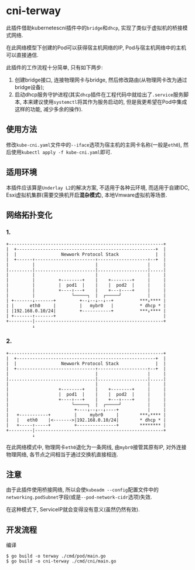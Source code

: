# cni-terway

此插件借助kubernetescni插件中的`bridge`和`dhcp`, 实现了类似于虚拟机的桥接模式网络. 

在此网络模型下创建的Pod可以获得宿主机网络的IP, Pod与宿主机网络中的主机可以直接通信.

此插件的工作流程十分简单, 只有如下两步:

1. 创建bridge接口, 连接物理网卡与bridge, 然后修改路由(从物理网卡改为通过bridge设备);
2. 启动dhcp服务守护进程(其实`dhcp`插件在工程代码中就给出了`.service`服务脚本, 本来建议使用`systemctl`将其作为服务启动的, 但是我更希望在Pod中集成这样的功能, 减少多余的操作).

## 使用方法

修改`kube-cni.yaml`文件中的`--iface`选项为宿主机的主网卡名称(一般是`eth0`), 然后使用`kubectl apply -f kube-cni.yaml`即可.

## 适用环境

本插件应该算是`Underlay L2`的解决方案, 不适用于各种云环境, 而适用于自建IDC, Esxi虚拟机集群(需要交换机开启**混杂模式**), 本地Vmware虚拟机等场景.

## 网络拓扑变化

### 1.

```
+-----------------------------------------------------------+
|  +-----------------------------------------------------+  |
|  |                 Newwork Protocol Stack              |  |
|  +------↑-----------------------↑-------------------↑--+  |
|         |                       |                   |     |
|.........|.......................|...................|.....|
|         |                       |                   |     |
|         |         +--------+    |    +--------+     |     |
|         |         |  pod1  |    |    |  pod2  |     |     |
|         |         +----↑---+    |    +---↑----+     |     |
|         |              └─────┐  |  ┌─────┘          |     |
| +-------↓-------+         +--↓--↓--↓--+          ***↓**** |
| |      eth0     |         |   mybr0   |          * dhcp * |
| |192.168.0.10/24|         +-----------+          ***↓**** |
| +-------↑-------+                                         |
+---------|-------------------------------------------------+
          ↓
```

### 2. 

```
+-----------------------------------------------------------+
|  +-----------------------------------------------------+  |
|  |                 Newwork Protocol Stack              |  |
|  +------------------------------↑-------------------↑--+  |
|                                 |                   |     |
|.................................|...................|.....|
|                                 |                   |     |
|                   +--------+    |    +--------+     |     |
|                   |  pod1  |    |    |  pod2  |     |     |
|                   +----↑---+    |    +---↑----+     |     |
|                        └─────┐  |  ┌─────┘          |     |
|                         +----↓--↓--↓----+           |     |
|   +-----------+         |     mybr0     |        ***↓**** |
|   |   eth0    |<------->|192.168.0.10/24|        * dhcp * |
|   +-----↑-----+         +---------------+        ******** |
+---------|-------------------------------------------------+
          ↓
```

在此网络模式中, 物理网卡`eth0`退化为一条网线, 由`mybr0`接管其原有IP, 对外连接物理网络, 各节点之间相当于通过交换机直接相连.

## 注意

由于此插件使用桥接网络, 所以会使`kubeadm --config`配置文件中的`networking.podSubnet`字段(或是`--pod-network-cidr`选项)失效.

在这种模式下, ServiceIP就会变得没有意义(虽然仍然有效).

## 开发流程

编译

```
$ go build -o terway ./cmd/pod/main.go
$ go build -o cni-terway ./cmd/cni/main.go
```


